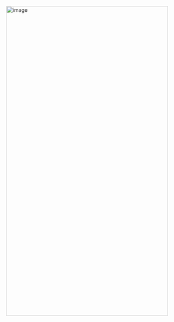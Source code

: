 <img width="440" height="842" alt="image" src="https://github.com/user-attachments/assets/f7d3b315-eccc-4b8f-9df4-7de78e0921f0" />

